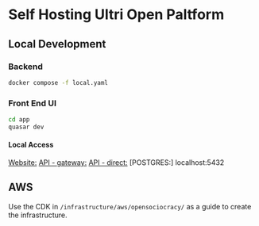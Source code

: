# Self Hosting Ultri Open Paltform

## Local Development


### Backend

```sh
docker compose -f local.yaml
```

### Front End UI

```sh
cd app
quasar dev
```

#### Local Access

[Website:](https://localhost:9000)
[API - gateway:](http://localhost)
[API - direct:](http://localhost:3000)
[POSTGRES:] localhost:5432

## AWS

Use the CDK in `/infrastructure/aws/opensociocracy/` as a guide to create the infrastructure.


